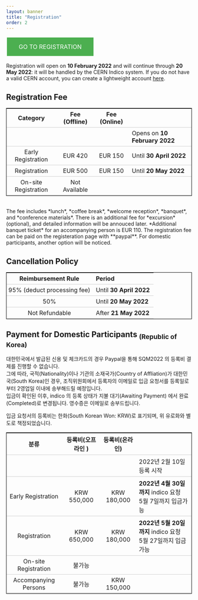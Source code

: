 ```yaml
---
layout: banner
title: "Registration"
order: 2
---
```


<style>
table {
  border-collapse: collapse;
  border: 1.5px solid black;
}
th, td {
  padding: 5px;
  padding-right: 10px;
  min-width: 4em;
}
tr {
    border-bottom: 1px solid #ccc;
}

.button {
  background-color: #4CAF50;
  border: none;
  color: white;
  padding: 15px 32px;
  text-align: center;
  text-decoration: none;
  display: inline-block;
  font-size: 16px;
  margin: 4px 2px;
  cursor: pointer;
}
</style>

<a href="https://indico.cern.ch/event/1037821/registrations/" class="button" target="_blank">GO TO REGISTRATION</a>
<!-- [](){:} -->

Registration will open on **10 February 2022** and will continue through **20 May 2022**: it will be handled by the CERN Indico system. If you do not have a valid CERN account, you can create a lightweight account [here](https://account.cern.ch/account/Externals/RegisterAccount.aspx).

## Registration Fee

|        Category                |   Fee (Offline)   |   Fee (Online)   |                               |
|:------------------------------:|:-----------------:|:----------------:|-------------------------------|
|                                |                   |                  | Opens on **10 February 2022** |
| Early Registration             | EUR 420           | EUR 150          | Until **30 April 2022**       |
| Registration                   | EUR 500           | EUR 150          | Until **20 May 2022**         |
| On-site Registration           | Not Available     |                  |                               |
  
<br>
The fee includes *lunch*, *coffee break*, *welcome reception*, *banquet*, and *conference materials*. There is an additional fee for *excursion* (optional), and detailed information will be annouced later. *Additional banquet ticket* for an accompanying person is EUR 110. The registration fee can be paid on the registeration page with **paypal**. For domestic participants, another option will be noticed. 


## Cancellation Policy


| Reimbursement Rule | Period                    |
|:-----------------: |:--------------------------|
| 95% (deduct processing fee) | Until **30 April 2022**   |
| 50%                | Until **20 May 2022**     |
| Not Refundable     | After **21 May 2022**     |

## Payment for Domestic Participants <sub>(Republic of Korea)</sub>

대한민국에서 발급된 신용 및 체크카드의 경우 Paypal을 통해 SQM2022 의 등록비 결제를 진행할 수 없습니다.  
그에 따라, 국적(Nationality)이나 기관의 소재국가(Country of Affliation)가 대한민국(South Korea)인 경우, 조직위원회에서 등록자의 이메일로 입금 요청서를 등록일로부터 2영업일 이내에 송부해드릴 예정입니다.  
입금이 확인된 이후, indico 의 등록 상태가 지불 대기(Awaiting Payment) 에서 완료(Completed)로 변경됩니다. 영수증은 이메일로 송부드립니다.

입금 요청서의 등록비는 한화(South Korean Won: KRW)로 표기되며, 위 유로화와 별도로 책정되었습니다.

|        분류                     |   등록비(오프라인 )   |   등록비(온라인)    |                               |
|:------------------------------:|:-----------------:|:----------------:|-------------------------------|
|                                |                   |                  | 2022년 2월 10일 등록 시작         |
| Early Registration             | KRW 550,000       | KRW 180,000      | **2022년 4월 30일까지** indico 요청 <br> 5월 7일까지 입금가능  |
| Registration                   | KRW 650,000       | KRW 180,000      | **2022년 5월 20일까지** indico 요청 <br> 5월 27일까지 입금가능 |
| On-site Registration           | 불가능              |                  |                               |
| Accompanying Persons           | 불가능              | KRW 150,000      |                               |